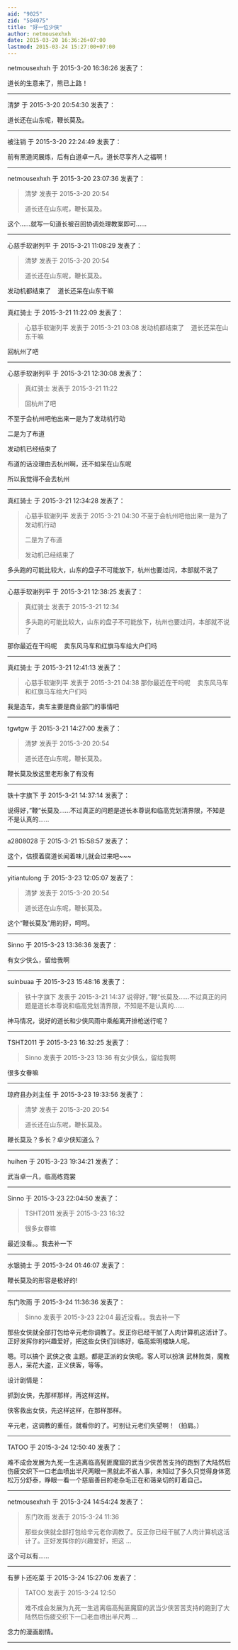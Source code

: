 ```yaml
---
aid: "9025"
zid: "584075"
title: "好一位少侠"
author: netmousexhxh
date: 2015-03-20 16:36:26+07:00
lastmod: 2015-03-24 15:27:00+07:00
---
```


netmousexhxh 于 2015-3-20 16:36:26 发表了：

道长的生意来了，熊已上路！

---

清梦 于 2015-3-20 20:54:30 发表了：

道长还在山东呢，鞭长莫及。

---

被注销 于 2015-3-20 22:24:49 发表了：

前有黑道闵展炼，后有白道卓一凡，道长尽享齐人之福啊！

---

netmousexhxh 于 2015-3-20 23:07:36 发表了：

> 清梦 发表于 2015-3-20 20:54
>
> 道长还在山东呢，鞭长莫及。

这个……就写一句道长被召回协调处理教案即可……

---

心慈手软谢列平 于 2015-3-21 11:08:29 发表了：

> 清梦 发表于 2015-3-20 20:54
>
> 道长还在山东呢，鞭长莫及。

发动机都结束了    道长还呆在山东干嘛

---

真红骑士 于 2015-3-21 11:22:09 发表了：

> 心慈手软谢列平 发表于 2015-3-21 03:08 发动机都结束了    道长还呆在山东干嘛

回杭州了吧

---

心慈手软谢列平 于 2015-3-21 12:30:08 发表了：

> 真红骑士 发表于 2015-3-21 11:22
>
> 回杭州了吧

不至于会杭州吧他出来一是为了发动机行动

二是为了布道

发动机已经结束了

布道的话没理由去杭州啊，还不如呆在山东呢

所以我觉得不会去杭州

---

真红骑士 于 2015-3-21 12:34:28 发表了：

> 心慈手软谢列平 发表于 2015-3-21 04:30 不至于会杭州吧他出来一是为了发动机行动
>
> 二是为了布道
>
> 发动机已经结束了

多头跑的可能比较大，山东的盘子不可能放下，杭州也要过问，本部就不说了

---

心慈手软谢列平 于 2015-3-21 12:38:25 发表了：

> 真红骑士 发表于 2015-3-21 12:34
>
> 多头跑的可能比较大，山东的盘子不可能放下，杭州也要过问，本部就不说了

那你最近在干吗呢    卖东风马车和红旗马车给大户们吗

---

真红骑士 于 2015-3-21 12:41:13 发表了：

> 心慈手软谢列平 发表于 2015-3-21 04:38 那你最近在干吗呢    卖东风马车和红旗马车给大户们吗

我是造车，卖车主要是商业部门的事情吧

---

tgwtgw 于 2015-3-21 14:27:00 发表了：

> 清梦 发表于 2015-3-20 20:54
>
> 道长还在山东呢，鞭长莫及。

鞭长莫及放这里老形象了有没有

---

铁十字旗下 于 2015-3-21 14:37:14 发表了：

说得好，”鞭“长莫及……不过真正的问题是道长本尊说和临高党划清界限，不知是不是认真的……

---

a2808028 于 2015-3-21 15:58:57 发表了：

这个，估摸着腐道长闻着味儿就会过来吧~~~

---

yitiantulong 于 2015-3-23 12:05:07 发表了：

> 清梦 发表于 2015-3-20 20:54
>
> 道长还在山东呢，鞭长莫及。

这个“鞭长莫及”用的好，呵呵。

---

Sinno 于 2015-3-23 13:36:36 发表了：

有女少侠么，留给我啊

---

suinbuaa 于 2015-3-23 15:48:16 发表了：

> 铁十字旗下 发表于 2015-3-21 14:37 说得好，”鞭“长莫及……不过真正的问题是道长本尊说和临高党划清界限，不知是不是认真的……

神马情况，说好的道长和少侠风雨中乘船离开排枪送行呢？

---

TSHT2011 于 2015-3-23 16:32:25 发表了：

> Sinno 发表于 2015-3-23 13:36 有女少侠么，留给我啊

很多女眷嘛

---

琼府县办刘主任 于 2015-3-23 19:33:56 发表了：

> 清梦 发表于 2015-3-20 20:54
>
> 道长还在山东呢，鞭长莫及。

鞭长莫及？多长？卓少侠知道么？

---

huihen 于 2015-3-23 19:34:21 发表了：

武当卓一凡，临高练霓裳

---

Sinno 于 2015-3-23 22:04:50 发表了：

> TSHT2011 发表于 2015-3-23 16:32
>
> 很多女眷嘛

最近没看。。我去补一下

---

水银骑士 于 2015-3-24 01:46:07 发表了：

鞭长莫及的形容是极好的!

---

东门吹雨 于 2015-3-24 11:36:36 发表了：

> Sinno 发表于 2015-3-23 22:04 最近没看。。我去补一下

那些女侠就全部打包给辛元老你调教了。反正你已经干腻了人肉计算机这活计了。正好发挥你的兴趣爱好，把这些女侠们训练好，临高紫明楼缺人呢。

嗯。可以搞个 武侠之夜 主题。都是正派的女侠呢。客人可以扮演 武林败类，魔教恶人，采花大盗，正义侠客，等等。

设计剧情是：

抓到女侠，先那样那样，再这样这样。

侠客救出女侠，先这样这样，在那样那样。

辛元老，这调教的重任，就看你的了。可别让元老们失望啊！（拍肩。）

---

TATOO 于 2015-3-24 12:50:40 发表了：

难不成会发展为九死一生逃离临高髡匪魔窟的武当少侠苦苦支持的跑到了大陆然后伤疲交织下一口老血喷出半尺两眼一黑就此不省人事，未知过了多久只觉得身体宽松万分舒泰，睁眼一看一个慈眉善目的老杂毛正在和蔼亲切的盯着自己。

---

netmousexhxh 于 2015-3-24 14:54:24 发表了：

> 东门吹雨 发表于 2015-3-24 11:36
>
> 那些女侠就全部打包给辛元老你调教了。反正你已经干腻了人肉计算机这活计了。正好发挥你的兴趣爱好，把这 ...

这个可以有……

---

有萝卜还吃菜 于 2015-3-24 15:27:06 发表了：

> TATOO 发表于 2015-3-24 12:50
>
> 难不成会发展为九死一生逃离临高髡匪魔窟的武当少侠苦苦支持的跑到了大陆然后伤疲交织下一口老血喷出半尺两 ...

念力的漫画剧情。

---
